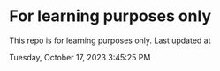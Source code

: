 # For learning purposes only
This repo is for learning purposes only.
Last updated at

Tuesday, October 17, 2023 3:45:25 PM

